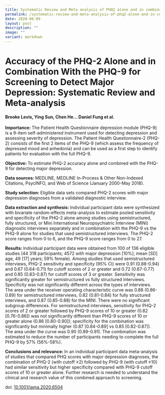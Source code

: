 ```yaml
---
title: Systematic Review and Meta analysis of PHQ2 alone and in combination with PHQ9
permalink: /systematic-review-and-meta-analysis-of-phq2-alone-and-in-combination-with-phq9/
date: 2020-06-09
layout: post
description: ""
image: ""
variant: markdown
---
```

<h1><strong>Accuracy of the PHQ-2 Alone and in Combination With the PHQ-9 for Screening to Detect Major Depression: Systematic Review and Meta-analysis</strong></h1>
<h4>Brooke Levis, Ying Sun, Chen He... Daniel Fung et al.</h4>
<p><strong>Importance: </strong>The Patient Health Questionnaire depression
module (PHQ-9) is a 9-item self-administered instrument used for detecting
depression and assessing severity of depression. The Patient Health Questionnaire-2
(PHQ-2) consists of the first 2 items of the PHQ-9 (which assess the frequency
of depressed mood and anhedonia) and can be used as a first step to identify
patients for evaluation with the full PHQ-9.</p>
<p><strong>Objective: </strong>To estimate PHQ-2 accuracy alone and combined
with the PHQ-9 for detecting major depression.</p>
<p><strong>Data sources: </strong>MEDLINE, MEDLINE In-Process &amp; Other
Non-Indexed Citations, PsycINFO, and Web of Science (January 2000-May 2018).</p>
<p><strong>Study selection: </strong>Eligible data sets compared PHQ-2 scores
with major depression diagnoses from a validated diagnostic interview.</p>
<p><strong>Data extraction and synthesis: </strong>Individual participant
data were synthesized with bivariate random-effects meta-analysis to estimate
pooled sensitivity and specificity of the PHQ-2 alone among studies using
semistructured, fully structured, or Mini International Neuropsychiatric
Interview (MINI) diagnostic interviews separately and in combination with
the PHQ-9 vs the PHQ-9 alone for studies that used semistructured interviews.
The PHQ-2 score ranges from 0 to 6, and the PHQ-9 score ranges from 0 to
27.</p>
<p><strong>Results: </strong>Individual participant data were obtained from
100 of 136 eligible studies (44 318 participants; 4572 with major depression
[10%]; mean [SD] age, 49 [17] years; 59% female). Among studies that used
semistructured interviews, PHQ-2 sensitivity and specificity (95% CI) were
0.91 (0.88-0.94) and 0.67 (0.64-0.71) for cutoff scores of 2 or greater
and 0.72 (0.67-0.77) and 0.85 (0.83-0.87) for cutoff scores of 3 or greater.
Sensitivity was significantly greater for semistructured vs fully structured
interviews. Specificity was not significantly different across the types
of interviews. The area under the receiver operating characteristic curve
was 0.88 (0.86-0.89) for semistructured interviews, 0.82 (0.81-0.84) for
fully structured interviews, and 0.87 (0.85-0.88) for the MINI. There were
no significant subgroup differences. For semistructured interviews, sensitivity
for PHQ-2 scores of 2 or greater followed by PHQ-9 scores of 10 or greater
(0.82 [0.76-0.86]) was not significantly different than PHQ-9 scores of
10 or greater alone (0.86 [0.80-0.90]); specificity for the combination
was significantly but minimally higher (0.87 [0.84-0.89] vs 0.85 [0.82-0.87]).
The area under the curve was 0.90 (0.89-0.91). The combination was estimated
to reduce the number of participants needing to complete the full PHQ-9
by 57% (56%-58%).</p>
<p><strong>Conclusions and relevance: </strong>In an individual participant
data meta-analysis of studies that compared PHQ scores with major depression
diagnoses, the combination of PHQ-2 (with cutoff ≥2) followed by PHQ-9
(with cutoff ≥10) had similar sensitivity but higher specificity compared
with PHQ-9 cutoff scores of 10 or greater alone. Further research is needed
to understand the clinical and research value of this combined approach
to screening.</p>
<p></p>
<p>doi: <a href="https://pubmed.ncbi.nlm.nih.gov/32515813/" rel="noopener nofollow" target="_blank">10.1001/jama.2020.6504</a>
</p>